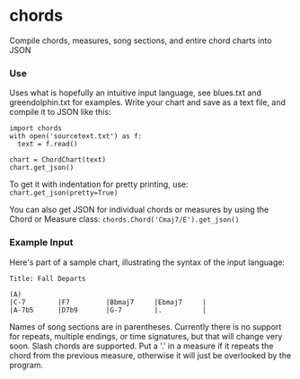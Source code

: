 # chords
Compile chords, measures, song sections, and entire chord charts into JSON

### Use
Uses what is hopefully an intuitive input language, see blues.txt and greendolphin.txt for examples.
Write your chart and save as a text file, and compile it to JSON like this:

    import chords
    with open('sourcetext.txt') as f:
      text = f.read()
    
    chart = ChordChart(text)
    chart.get_json()

To get it with indentation for pretty printing, use:
`chart.get_json(pretty=True)`

You can also get JSON for individual chords or measures by using the Chord or Measure class:
`chords.Chord('Cmaj7/E').get_json()`

### Example Input
Here's part of a sample chart, illustrating the syntax of the input language:
```
Title: Fall Departs

(A)
|C-7        |F7         |Bbmaj7     |Ebmaj7     |
|A-7b5      |D7b9       |G-7        |.          |
```
Names of song sections are in parentheses.  Currently there is no support for repeats, multiple endings, or time signatures, but that will change very soon.  Slash chords are supported.  Put a '.' in a measure if it repeats the chord from the previous measure, otherwise it will just be overlooked by the program.
